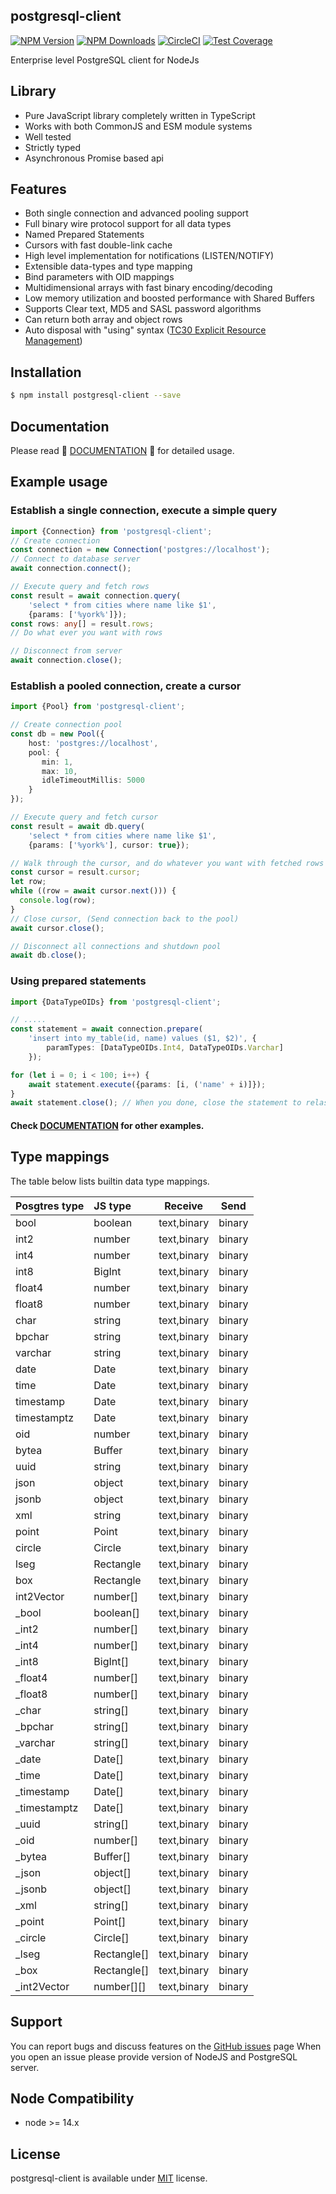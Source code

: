 ## postgresql-client
  
[![NPM Version][npm-image]][npm-url]
[![NPM Downloads][downloads-image]][downloads-url]
[![CircleCI][circleci-image]][circleci-url]
[![Test Coverage][coveralls-image]][coveralls-url]


Enterprise level PostgreSQL client for NodeJs


## Library

- Pure JavaScript library completely written in TypeScript
- Works with both CommonJS and ESM module systems
- Well tested
- Strictly typed
- Asynchronous Promise based api

## Features

- Both single connection and advanced pooling support
- Full binary wire protocol support for all data types
- Named Prepared Statements
- Cursors with fast double-link cache
- High level implementation for notifications (LISTEN/NOTIFY)
- Extensible data-types and type mapping
- Bind parameters with OID mappings
- Multidimensional arrays with fast binary encoding/decoding
- Low memory utilization and boosted performance with Shared Buffers
- Supports Clear text, MD5 and SASL password algorithms
- Can return both array and object rows
- Auto disposal with "using" syntax ([TC30 Explicit Resource Management](https://github.com/tc39/proposal-explicit-resource-management))


## Installation

```bash
$ npm install postgresql-client --save
```

## Documentation
Please read :small_orange_diamond: [DOCUMENTATION](DOCUMENTATION.md) :small_orange_diamond: for detailed usage.

## Example usage

### Establish a single connection, execute a simple query

```ts
import {Connection} from 'postgresql-client';
// Create connection
const connection = new Connection('postgres://localhost');
// Connect to database server
await connection.connect();

// Execute query and fetch rows
const result = await connection.query(
    'select * from cities where name like $1',
    {params: ['%york%']});
const rows: any[] = result.rows;
// Do what ever you want with rows

// Disconnect from server
await connection.close(); 
```

### Establish a pooled connection, create a cursor
```ts
import {Pool} from 'postgresql-client';

// Create connection pool
const db = new Pool({
    host: 'postgres://localhost',
    pool: {
       min: 1,
       max: 10,
       idleTimeoutMillis: 5000
    }
});

// Execute query and fetch cursor
const result = await db.query(
    'select * from cities where name like $1',
    {params: ['%york%'], cursor: true});

// Walk through the cursor, and do whatever you want with fetched rows
const cursor = result.cursor;
let row;
while ((row = await cursor.next())) {
  console.log(row);
}
// Close cursor, (Send connection back to the pool)
await cursor.close();

// Disconnect all connections and shutdown pool
await db.close(); 
```

### Using prepared statements
```ts
import {DataTypeOIDs} from 'postgresql-client'; 

// .....
const statement = await connection.prepare( 
    'insert into my_table(id, name) values ($1, $2)', {
        paramTypes: [DataTypeOIDs.Int4, DataTypeOIDs.Varchar]
    });

for (let i = 0; i < 100; i++) {
    await statement.execute({params: [i, ('name' + i)]});
}
await statement.close(); // When you done, close the statement to relase resources
```

#### Check [DOCUMENTATION](DOCUMENTATION.md) for other examples.



## Type mappings
The table below lists builtin data type mappings.

| Posgtres type | JS type     | Receive     | Send   | 
|---------------|:------------|-------------|--------|
| bool          | boolean     | text,binary | binary | 
| int2          | number      | text,binary | binary | 
| int4          | number      | text,binary | binary | 
| int8          | BigInt      | text,binary | binary | 
| float4        | number      | text,binary | binary | 
| float8        | number      | text,binary | binary | 
| char          | string      | text,binary | binary | 
| bpchar        | string      | text,binary | binary | 
| varchar       | string      | text,binary | binary | 
| date          | Date        | text,binary | binary | 
| time          | Date        | text,binary | binary | 
| timestamp     | Date        | text,binary | binary | 
| timestamptz   | Date        | text,binary | binary | 
| oid           | number      | text,binary | binary | 
| bytea         | Buffer      | text,binary | binary | 
| uuid          | string      | text,binary | binary | 
| json          | object      | text,binary | binary | 
| jsonb         | object      | text,binary | binary | 
| xml           | string      | text,binary | binary | 
| point         | Point       | text,binary | binary | 
| circle        | Circle      | text,binary | binary | 
| lseg          | Rectangle   | text,binary | binary | 
| box           | Rectangle   | text,binary | binary | 
| int2Vector    | number[]    | text,binary | binary | 
| _bool         | boolean[]   | text,binary | binary | 
| _int2         | number[]    | text,binary | binary | 
| _int4         | number[]    | text,binary | binary | 
| _int8         | BigInt[]    | text,binary | binary | 
| _float4       | number[]    | text,binary | binary | 
| _float8       | number[]    | text,binary | binary | 
| _char         | string[]    | text,binary | binary | 
| _bpchar       | string[]    | text,binary | binary | 
| _varchar      | string[]    | text,binary | binary | 
| _date         | Date[]      | text,binary | binary | 
| _time         | Date[]      | text,binary | binary | 
| _timestamp    | Date[]      | text,binary | binary | 
| _timestamptz  | Date[]      | text,binary | binary | 
| _uuid         | string[]    | text,binary | binary | 
| _oid          | number[]    | text,binary | binary | 
| _bytea        | Buffer[]    | text,binary | binary | 
| _json         | object[]    | text,binary | binary | 
| _jsonb        | object[]    | text,binary | binary | 
| _xml          | string[]    | text,binary | binary | 
| _point        | Point[]     | text,binary | binary | 
| _circle       | Circle[]    | text,binary | binary | 
| _lseg         | Rectangle[] | text,binary | binary | 
| _box          | Rectangle[] | text,binary | binary | 
| _int2Vector   | number[][]  | text,binary | binary | 


## Support
You can report bugs and discuss features on the [GitHub issues](https://github.com/panates/postgresql-client/issues) page
When you open an issue please provide version of NodeJS and PostgreSQL server.

## Node Compatibility
- node >= 14.x
 
  
## License
postgresql-client is available under [MIT](LICENSE) license.

[npm-image]: https://img.shields.io/npm/v/postgresql-client
[npm-url]: https://npmjs.org/package/postgresql-client
[circleci-image]: https://circleci.com/gh/panates/postgresql-client/tree/master.svg?style=shield
[circleci-url]: https://circleci.com/gh/panates/postgresql-client/tree/master
[coveralls-image]: https://img.shields.io/coveralls/panates/postgresql-client/master.svg
[coveralls-url]: https://coveralls.io/r/panates/postgresql-client
[downloads-image]: https://img.shields.io/npm/dm/postgresql-client.svg
[downloads-url]: https://npmjs.org/package/postgresql-client
[gitter-image]: https://badges.gitter.im/panates/postgresql-client.svg
[gitter-url]: https://gitter.im/panates/postgresql-client?utm_source=badge&utm_medium=badge&utm_campaign=pr-badge&utm_content=badge
[dependencies-image]: https://david-dm.org/panates/postgresql-client/status.svg
[dependencies-url]:https://david-dm.org/panates/postgresql-client
[devdependencies-image]: https://david-dm.org/panates/postgresql-client/dev-status.svg
[devdependencies-url]:https://david-dm.org/panates/postgresql-client?type=dev
[quality-image]: http://npm.packagequality.com/shield/postgresql-client.png
[quality-url]: http://packagequality.com/#?package=postgresql-client
